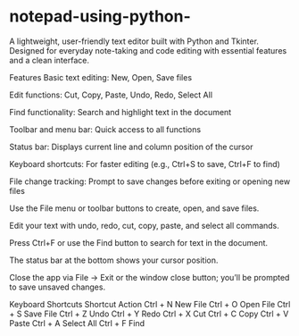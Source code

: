 # notepad-using-python-
A lightweight, user-friendly text editor built with Python and Tkinter.
Designed for everyday note-taking and code editing with essential features and a clean interface.

Features
Basic text editing: New, Open, Save files

Edit functions: Cut, Copy, Paste, Undo, Redo, Select All

Find functionality: Search and highlight text in the document

Toolbar and menu bar: Quick access to all functions

Status bar: Displays current line and column position of the cursor

Keyboard shortcuts: For faster editing (e.g., Ctrl+S to save, Ctrl+F to find)

File change tracking: Prompt to save changes before exiting or opening new files

Use the File menu or toolbar buttons to create, open, and save files.

Edit your text with undo, redo, cut, copy, paste, and select all commands.

Press Ctrl+F or use the Find button to search for text in the document.

The status bar at the bottom shows your cursor position.

Close the app via File → Exit or the window close button; you’ll be prompted to save unsaved changes.

Keyboard Shortcuts
Shortcut	Action
Ctrl + N	New File
Ctrl + O	Open File
Ctrl + S	Save File
Ctrl + Z	Undo
Ctrl + Y	Redo
Ctrl + X	Cut
Ctrl + C	Copy
Ctrl + V	Paste
Ctrl + A	Select All
Ctrl + F	Find








